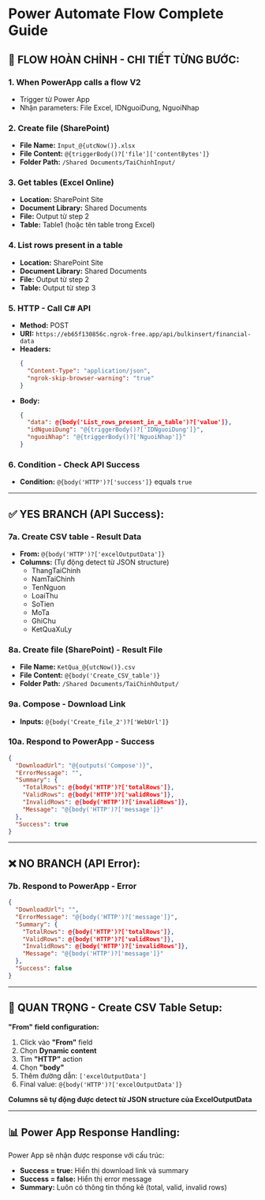 # Power Automate Flow Complete Guide

## 🔄 FLOW HOÀN CHỈNH - CHI TIẾT TỪNG BƯỚC:

### 1. **When PowerApp calls a flow V2**
- Trigger từ Power App
- Nhận parameters: File Excel, IDNguoiDung, NguoiNhap

### 2. **Create file (SharePoint)**
- **File Name:** `Input_@{utcNow()}.xlsx`
- **File Content:** `@{triggerBody()?['file']['contentBytes']}`
- **Folder Path:** `/Shared Documents/TaiChinhInput/`

### 3. **Get tables (Excel Online)**
- **Location:** SharePoint Site
- **Document Library:** Shared Documents
- **File:** Output từ step 2
- **Table:** Table1 (hoặc tên table trong Excel)

### 4. **List rows present in a table**
- **Location:** SharePoint Site  
- **Document Library:** Shared Documents
- **File:** Output từ step 2
- **Table:** Output từ step 3

### 5. **HTTP - Call C# API**
- **Method:** POST
- **URI:** `https://eb65f130856c.ngrok-free.app/api/bulkinsert/financial-data`
- **Headers:**
  ```json
  {
    "Content-Type": "application/json",
    "ngrok-skip-browser-warning": "true"
  }
  ```
- **Body:**
  ```json
  {
    "data": @{body('List_rows_present_in_a_table')?['value']},
    "idNguoiDung": "@{triggerBody()?['IDNguoiDung']}",
    "nguoiNhap": "@{triggerBody()?['NguoiNhap']}"
  }
  ```

### 6. **Condition - Check API Success**
- **Condition:** `@{body('HTTP')?['success']}` equals `true`

---

## ✅ **YES BRANCH (API Success):**

### 7a. **Create CSV table - Result Data**
- **From:** `@{body('HTTP')?['excelOutputData']}`
- **Columns:** (Tự động detect từ JSON structure)
  - ThangTaiChinh
  - NamTaiChinh  
  - TenNguon
  - LoaiThu
  - SoTien
  - MoTa
  - GhiChu
  - KetQuaXuLy

### 8a. **Create file (SharePoint) - Result File**
- **File Name:** `KetQua_@{utcNow()}.csv`
- **File Content:** `@{body('Create_CSV_table')}`
- **Folder Path:** `/Shared Documents/TaiChinhOutput/`

### 9a. **Compose - Download Link**
- **Inputs:** `@{body('Create_file_2')?['WebUrl']}`

### 10a. **Respond to PowerApp - Success**
```json
{
  "DownloadUrl": "@{outputs('Compose')}",
  "ErrorMessage": "",
  "Summary": {
    "TotalRows": @{body('HTTP')?['totalRows']},
    "ValidRows": @{body('HTTP')?['validRows']},
    "InvalidRows": @{body('HTTP')?['invalidRows']},
    "Message": "@{body('HTTP')?['message']}"
  },
  "Success": true
}
```

---

## ❌ **NO BRANCH (API Error):**

### 7b. **Respond to PowerApp - Error**
```json
{
  "DownloadUrl": "",
  "ErrorMessage": "@{body('HTTP')?['message']}",
  "Summary": {
    "TotalRows": @{body('HTTP')?['totalRows']},
    "ValidRows": @{body('HTTP')?['validRows']},
    "InvalidRows": @{body('HTTP')?['invalidRows']},
    "Message": "@{body('HTTP')?['message']}"
  },
  "Success": false
}
```

---

## 🎯 **QUAN TRỌNG - Create CSV Table Setup:**

**"From" field configuration:**
1. Click vào **"From"** field
2. Chọn **Dynamic content**
3. Tìm **"HTTP"** action  
4. Chọn **"body"**
5. Thêm đường dẫn: `['excelOutputData']`
6. Final value: `@{body('HTTP')?['excelOutputData']}`

**Columns sẽ tự động được detect từ JSON structure của ExcelOutputData**

---

## 📊 **Power App Response Handling:**

Power App sẽ nhận được response với cấu trúc:
- **Success = true:** Hiển thị download link và summary
- **Success = false:** Hiển thị error message  
- **Summary:** Luôn có thông tin thống kê (total, valid, invalid rows)

